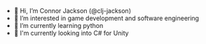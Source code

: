 - 👋 Hi, I’m Connor Jackson (@clj-jackson)
- 👀 I’m interested in game development and software engineering
- 🌱 I’m currently learning python
- 🚁 I'm currently looking into C# for Unity

<!---
clj-jackson/clj-jackson is a ✨ special ✨ repository because its `README.md` (this file) appears on your GitHub profile.
You can click the Preview link to take a look at your changes.
--->
